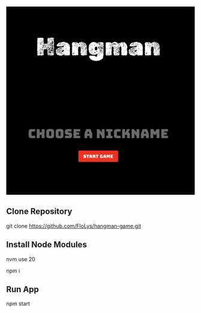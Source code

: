 ![images/logo.png](https://github.com/FloLys/hangman-game/blob/main/hangman.png)


## Clone Repository

git clone https://github.com/FloLys/hangman-game.git

## Install Node Modules

nvm use 20

npm i

## Run App

npm start
